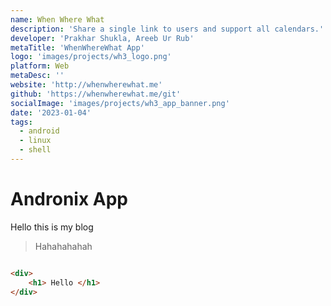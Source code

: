 ```yaml
---
name: When Where What
description: 'Share a single link to users and support all calendars.'
developer: 'Prakhar Shukla, Areeb Ur Rub'
metaTitle: 'WhenWhereWhat App'
logo: 'images/projects/wh3_logo.png'
platform: Web
metaDesc: ''
website: 'http://whenwherewhat.me'
github: 'https://whenwherewhat.me/git'
socialImage: 'images/projects/wh3_app_banner.png'
date: '2023-01-04'
tags:
  - android
  - linux
  - shell
---
```


# Andronix App

Hello this is my blog

> Hahahahahah
>

```html

<div>
    <h1> Hello </h1>
</div>
```